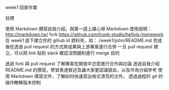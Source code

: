 week1 回家作業

目標

使用 Markdown 撰寫自我介紹，與第一週上課心得 Markdown 使用說明：http://markdown.tw/ fork https://github.com/trunk-studio/hellojs-homework 在 week1 底下建立你的 gihub id 資料夾，如：./week1/john/README.md 完成後在透過 pull request 的方式將成果與上游專案進行合併 一旦 pull request 建立，可以把 link 貼到 slack 確認沒問題則進行 merge 目的

透過 fork 與 pull request 了解專案在開發中怎麼進行合作與討論 透過自我介紹 README.md 的撰寫，學習表達敘述及讓大家更認識彼此，以及作為分組參考 使用 Markdown 撰寫文件，了解如何快速寫出格式漂亮的文件。 透過過程的 git 的操作瞭解版本控制
